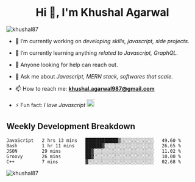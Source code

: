<h1 align="center">Hi 👋, I'm Khushal Agarwal</h1>


<p align="left"> <img src="https://komarev.com/ghpvc/?username=khushal87&label=Profile Views&color=green&style=plastic" alt="khushal87" /> </p>

- 🔭 I’m currently working on *developing skills, javascript, side projects*.

- 🌱 I’m currently learning anything *related to Javascript, GraphQL.*

- 🤔 Anyone looking for help can reach out.

- 💬 Ask me about *Javascript, MERN stack, softwares that scale.*

- 📫 How to reach me: **khushal.agarwal987@gmail.com**

- ⚡ Fun fact: *I love Javascript <img src="https://devicons.github.io/devicon/devicon.git/icons/javascript/javascript-original.svg" alt="javascript" width="20" height="20"/>*




## Weekly Development Breakdown
<!--START_SECTION:waka-->
```text
JavaScript   2 hrs 13 mins   ████████████▒░░░░░░░░░░░░   49.60 % 
Bash         1 hr 11 mins    ██████▓░░░░░░░░░░░░░░░░░░   26.65 % 
JSON         29 mins         ██▓░░░░░░░░░░░░░░░░░░░░░░   11.02 % 
Groovy       26 mins         ██▓░░░░░░░░░░░░░░░░░░░░░░   10.00 % 
C++          7 mins          ▓░░░░░░░░░░░░░░░░░░░░░░░░   02.68 % 
```
<!--END_SECTION:waka-->
<p><img align="center" src="https://github-readme-stats.vercel.app/api?username=khushal87&count_private=true&show_icons=true" alt="khushal87"/></p>
